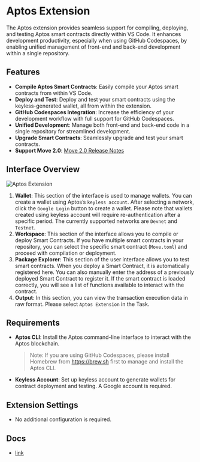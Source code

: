 # Aptos Extension

The Aptos extension provides seamless support for compiling, deploying, and testing Aptos smart contracts directly within VS Code. It enhances development productivity, especially when using GitHub Codespaces, by enabling unified management of front-end and back-end development within a single repository.

## Features

- **Compile Aptos Smart Contracts**: Easily compile your Aptos smart contracts from within VS Code.
- **Deploy and Test**: Deploy and test your smart contracts using the keyless-generated wallet, all from within the extension.
- **GitHub Codespaces Integration**: Increase the efficiency of your development workflow with full support for GitHub Codespaces.
- **Unified Development**: Manage both front-end and back-end code in a single repository for streamlined development.
- **Upgrade Smart Contracts**: Seamlessly upgrade and test your smart contracts.
- **Support Move 2.0**: [Move 2.0 Release Notes](https://aptos.dev/en/build/smart-contracts/book/move-2.0)

## Interface Overview

![Aptos Extension](https://docs.zktx.io/images/aptos-extension.png)

1. **Wallet**: This section of the interface is used to manage wallets. You can create a wallet using Aptos’s `keyless account`. After selecting a network, click the `Google Login` button to create a wallet. Please note that wallets created using keyless account will require re-authentication after a specific period. The currently supported networks are `Devnet` and `Testnet`.
1. **Workspace**: This section of the interface allows you to compile or deploy Smart Contracts. If you have multiple smart contracts in your repository, you can select the specific smart contract (`Move.toml`) and proceed with compilation or deployment.
1. **Package Explorer**: This section of the user interface allows you to test smart contracts. When you deploy a Smart Contract, it is automatically registered here. You can also manually enter the address of a previously deployed Smart Contract to register it. If the smart contract is loaded correctly, you will see a list of functions available to interact with the contract.
1. **Output**: In this section, you can view the transaction execution data in raw format. Please select `Aptos Extension` in the Task.

## Requirements

- **Aptos CLI**: Install the Aptos command-line interface to interact with the Aptos blockchain.
  > Note: If you are using GitHub Codespaces, please install Homebrew from https://brew.sh first to manage and install the Aptos CLI.
- **Keyless Account**: Set up keyless account to generate wallets for contract deployment and testing. A Google account is required.

## Extension Settings

- No additional configuration is required.

## Docs

- [link](https://docs.zktx.io/vsce/aptos/)
